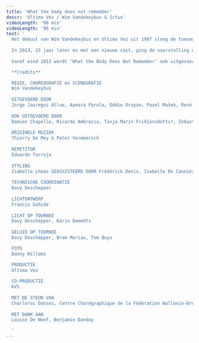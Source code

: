 ```yaml
---
title: 'What the body does not remember'
descr: 'Ultima Vez / Wim Vandekeybus & Ictus'
videoLength: '96 min'
videoLength: '96 min'
text: '
  Het debuut van Wim Vandekeybus en Ultima Vez uit 1987 sloeg de toenmalige danswereld met verstomming. Vandekeybus en componisten Thierry de Mey en Peter Vermeersch kregen in New York de gerenommeerde Bessie Award voor deze “brutale confrontatie van dans en muziek”.
  
  In 2013, 25 jaar later en met een nieuwe cast, ging de voorstelling opnieuw op tournee over de hele wereld. Vandekeybus’ eerste choreografie balanceert op de messcherpe grens van aantrekken en afstoten. Nu eens levert dat een confrontatie van twee dansers op, dan van twee groepen, van de dansers en de muziek, van de dansers en een dwingend lijnenspel.
  
  Vanaf eind 2013 wordt ‘What the Body Does Not Remember’ ook uitgevoerd met live muziek, uitgevoerd door het Brussels hedendaags muziekensemble Ictus.

  **Credits**

  REGIE, CHOREOGRAFIE en SCENOGRAFIE
  Wim Vandekeybus
  
  UITGEVOERD DOOR
  Jorge Jauregui Allue, Aymara Parola, Eddie Oroyan, Pavel Mašek, Revé Terborg, German Jauregui Allue, Guilhem Chatir, Claire Lamothe, Léa Dubois
  
  OOK UITGEVOERD DOOR
  Damien Chapelle, Ricardo Ambrozio, Tanja Marín Friðjónsdóttir, Zebastián Méndez Marín, Maria Kolegova, Livia Balazova, Rob Hayden, Nicolas Grimaldi Capitello
  
  ORIGINELE MUZIEK
  Thierry De Mey & Peter Vermeersch
  
  REPETITOR
  Eduardo Torroja
  
  STYLING
  Isabelle Lhoas GEASSISTEERD DOOR Frédérick Denis, Isabelle De Cannière
  
  TECHNISCHE COORDINATIE
  Davy Deschepper
  
  LICHTONTWERP
  Francis Gahide
  
  LICHT OP TOURNEE
  Davy Deschepper, Karin Demedts
  
  GELUID OP TOURNEE
  Davy Deschepper, Bram Moriau, Tom Buys

  FOTO
  Danny Willems

  PRODUCTIE
  Ultima Vez
  
  CO-PRODUCTIE
  KVS
  
  MET DE STEUN VAN
  Charleroi Danses, Centre Chorégraphique de la Fédération Wallonie-Bruxelles
  
  MET DANK AAN
  Louise De Neef, Benjamin Dandoy

  ‍'
---
```

